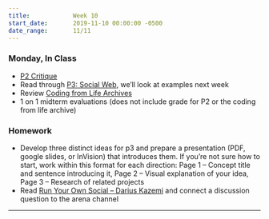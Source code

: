 ```yaml
---
title:            Week 10
start_date:       2019-11-10 00:00:00 -0500
date_range:       11/11
---
```


### Monday, In Class
- [P2 Critique](https://paper.dropbox.com/doc/Week-10-P2-Critique--AoXI4rXqGa412oYelF~HooH0AQ-X9LL1wSr740rUBVbDyLCu)
- Read through [P3: Social Web](../projects/social-web), we&rsquo;ll look at examples next week
- Review [Coding from Life Archives](https://paper.dropbox.com/doc/Week-9-Notes--AoWEg4vCJJaPkesxMhhc3zyeAQ-hIdQZbDDTlfFjmsVqcwvw)
- 1 on 1 midterm evaluations (does not include grade for P2 or the coding from life archive)


### Homework

- Develop three distinct ideas for p3 and prepare a presentation (PDF, google slides, or InVision) that introduces them. If you&rsquo;re not sure how to start, work within this format for each direction: Page 1 – Concept title and sentence introducing it, Page 2 – Visual explanation of your idea, Page 3 – Research of related projects
- Read [Run Your Own Social – Darius Kazemi](https://runyourown.social/) and connect a discussion question to the arena channel

---
